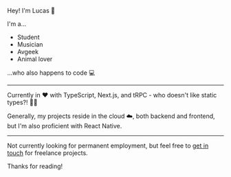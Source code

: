 Hey! I'm Lucas 👋

I'm a...
- Student
- Musician
- Avgeek
- Animal lover

...who also happens to code 💻

---

Currently in ❤️ with TypeScript, Next.js, and tRPC - who doesn't like static types?! 🤷‍♂️

Generally, my projects reside in the cloud  ☁️, both backend and frontend, but I'm also proficient with React Native.

---

Not currently looking for permanent employment, but feel free to [get in touch](https://lucasrebato.com/) for freelance projects.

Thanks for reading!
